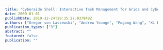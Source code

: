 ```yaml
---
title: "Cyberaide Shell: Interactive Task Management for Grids and Cyberinfrastructure"
date: 2009-01-01
publishDate: 2019-12-24T20:35:27.037948Z
authors: ["Gregor von Laszewski", "Andrew Younge", "Fugang Wang", "Xi He"]
publication_types: ["3"]
abstract: ""
featured: false
publication: ""
---
```


